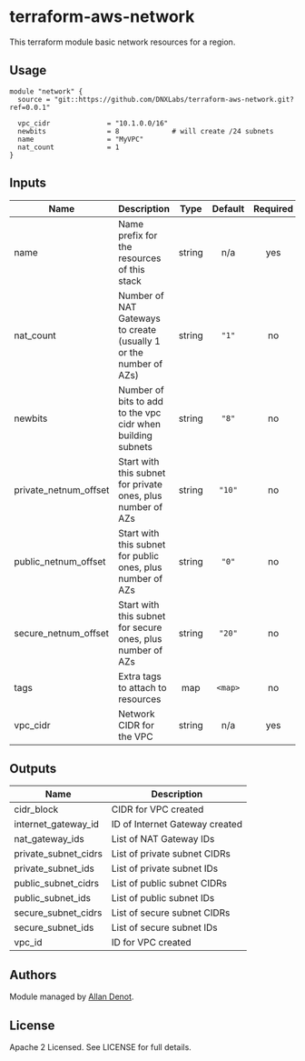 # terraform-aws-network

This terraform module basic network resources for a region.

## Usage

```hcl
module "network" {
  source = "git::https://github.com/DNXLabs/terraform-aws-network.git?ref=0.0.1"

  vpc_cidr              = "10.1.0.0/16"
  newbits               = 8             # will create /24 subnets
  name                  = "MyVPC"
  nat_count             = 1
}
```

## Inputs

| Name | Description | Type | Default | Required |
|------|-------------|:----:|:-----:|:-----:|
| name | Name prefix for the resources of this stack | string | n/a | yes |
| nat\_count | Number of NAT Gateways to create (usually 1 or the number of AZs) | string | `"1"` | no |
| newbits | Number of bits to add to the vpc cidr when building subnets | string | `"8"` | no |
| private\_netnum\_offset | Start with this subnet for private ones, plus number of AZs | string | `"10"` | no |
| public\_netnum\_offset | Start with this subnet for public ones, plus number of AZs | string | `"0"` | no |
| secure\_netnum\_offset | Start with this subnet for secure ones, plus number of AZs | string | `"20"` | no |
| tags | Extra tags to attach to resources | map | `<map>` | no |
| vpc\_cidr | Network CIDR for the VPC | string | n/a | yes |

## Outputs

| Name | Description |
|------|-------------|
| cidr\_block | CIDR for VPC created |
| internet\_gateway\_id | ID of Internet Gateway created |
| nat\_gateway\_ids | List of NAT Gateway IDs |
| private\_subnet\_cidrs | List of private subnet CIDRs |
| private\_subnet\_ids | List of private subnet IDs |
| public\_subnet\_cidrs | List of public subnet CIDRs |
| public\_subnet\_ids | List of public subnet IDs |
| secure\_subnet\_cidrs | List of secure subnet CIDRs |
| secure\_subnet\_ids | List of secure subnet IDs |
| vpc\_id | ID for VPC created |

## Authors

Module managed by [Allan Denot](https://github.com/adenot).

## License

Apache 2 Licensed. See LICENSE for full details.
